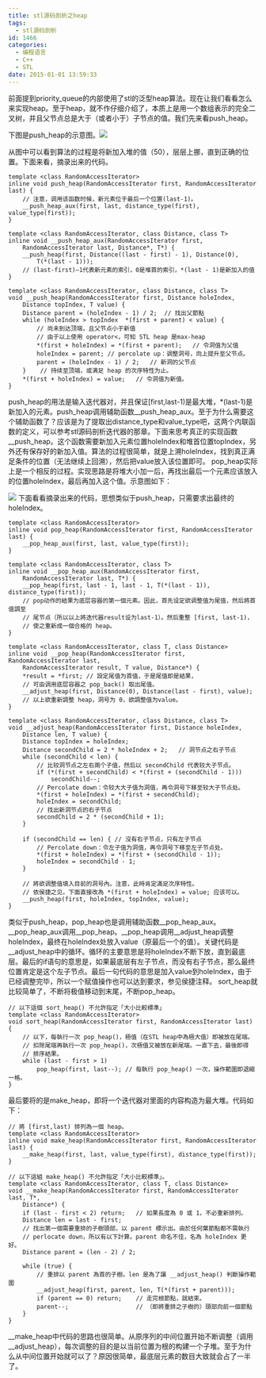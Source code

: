 ```yaml
---
title: stl源码剖析之heap
tags:
  - stl源码剖析
id: 1466
categories:
  - 编程语言 
  - C++
  - STL
date: 2015-01-01 13:59:33
---
```


前面提到priority_queue的内部使用了stl的泛型heap算法。现在让我们看看怎么来实现heap。至于heap，就不作仔细介绍了，本质上是用一个数组表示的完全二叉树，并且父节点总是大于（或者小于）子节点的值。我们先来看push_heap。

下图是push_heap的示意图。![](https://c2.staticflickr.com/8/7396/26842499204_ef7d51fc09_o.png)



从图中可以看到算法的过程是将新加入堆的值（50），层层上挪，直到正确的位置。下面来看，摘录出来的代码。

``` stylus
template <class RandomAccessIterator>
inline void push_heap(RandomAccessIterator first, RandomAccessIterator last) {
    // 注意，调用该函数时候，新元素位于最后一个位置(last-1)。
    __push_heap_aux(first, last, distance_type(first), value_type(first));
}

template <class RandomAccessIterator, class Distance, class T>
inline void __push_heap_aux(RandomAccessIterator first,
    RandomAccessIterator last, Distance*, T*) {
    __push_heap(first, Distance((last - first) - 1), Distance(0),
        T(*(last - 1)));
    // (last-first)–1代表新元素的索引，0是堆首的索引，*(last - 1)是新加入的值
}

template <class RandomAccessIterator, class Distance, class T>
void __push_heap(RandomAccessIterator first, Distance holeIndex,
    Distance topIndex, T value) {
    Distance parent = (holeIndex - 1) / 2;  // 找出父節點
    while (holeIndex > topIndex  *(first + parent) < value) {
        // 尚未到达顶端，且父节点小于新值
        // 由于以上使用 operator<，可知 STL heap 是max-heap
        *(first + holeIndex) = *(first + parent);   // 令洞值为父值
        holeIndex = parent; // percolate up：调整洞号，向上提升至父节点。
        parent = (holeIndex - 1) / 2;   // 新洞的父节点
    }    // 持续至顶端，或满足 heap 的次序特性为止。
    *(first + holeIndex) = value;   // 令洞值为新值。
}
```

push_heap的用法是输入迭代器对，并且保证[first,last-1)是最大堆，*(last-1)是新加入的元素。push_heap调用辅助函数__push_heap_aux。至于为什么需要这个辅助函数了？应该是为了提取出distance_type和value_type吧，这两个内联函数的定义，可以参考stl源码剖析迭代器的那章。下面来思考真正的实现函数__push_heap。这个函数需要新加入元素位置holeIndex和堆首位置topIndex，另外还有保存好的新加入值。算法的过程很简单，就是上溯holeIndex，找到真正满足条件的位置（无法继续上回溯），然后把value放入该位置即可。
pop_heap实际上是一个相反的过程。实现思路是将堆大小加一后，再找出最后一个元素应该放入的位置holeIndex，最后再加入这个值。示意图如下：

![](https://c2.staticflickr.com/8/7380/27175417620_82251818fc_o.png)
下面看看摘录出来的代码，思想类似于push_heap，只需要求出最终的holeIndex。

``` stylus
template <class RandomAccessIterator>
inline void pop_heap(RandomAccessIterator first, RandomAccessIterator last) {
    __pop_heap_aux(first, last, value_type(first));
}

template <class RandomAccessIterator, class T>
inline void __pop_heap_aux(RandomAccessIterator first,
    RandomAccessIterator last, T*) {
    __pop_heap(first, last - 1, last - 1, T(*(last - 1)), distance_type(first));
    // pop动作的結果为底层容器的第一個元素。因此，首先设定欲调整值为尾值，然后將首值調至 
    // 尾节点（所以以上將迭代器result设为last-1）。然后重整 [first, last-1)，
    // 使之重新成一個合格的 heap。
}

template <class RandomAccessIterator, class T, class Distance>
inline void __pop_heap(RandomAccessIterator first, RandomAccessIterator last,
    RandomAccessIterator result, T value, Distance*) {
    *result = *first; // 設定尾值为首值，于是尾值即是結果，
    // 可由调用底层容器之 pop_back() 取出尾值。
    __adjust_heap(first, Distance(0), Distance(last - first), value);
    // 以上欲重新調整 heap，洞号为 0，欲調整值为value。
}

template <class RandomAccessIterator, class Distance, class T>
void __adjust_heap(RandomAccessIterator first, Distance holeIndex,
    Distance len, T value) {
    Distance topIndex = holeIndex;
    Distance secondChild = 2 * holeIndex + 2;   // 洞节点之右子节点
    while (secondChild < len) {
        // 比较洞节点之左右兩个子值，然后以 secondChild 代表较大子节点。
        if (*(first + secondChild) < *(first + (secondChild - 1)))
            secondChild--;
        // Percolate down：令较大大子值为洞值，再令洞号下移至较大子节点处。
        *(first + holeIndex) = *(first + secondChild);
        holeIndex = secondChild;
        // 找出新洞节点的右子节点
        secondChild = 2 * (secondChild + 1);
    }

    if (secondChild == len) { // 沒有右子节点，只有左子节点
        // Percolate down：令左子值为洞值，再令洞号下移至左子节点处。
        *(first + holeIndex) = *(first + (secondChild - 1));
        holeIndex = secondChild - 1;
    }

    // 將欲调整值填入目前的洞号內。注意，此時肯定滿足次序特性。
    // 依侯捷之见，下面直接改為 *(first + holeIndex) = value; 应该可以。
    __push_heap(first, holeIndex, topIndex, value);
}
```

类似于push_heap，pop_heap也是调用辅助函数__pop_heap_aux。__pop_heap_aux调用__pop_heap。__pop_heap调用__adjust_heap调整holeIndex，最终在holeIndex处放入value（原最后一个的值）。关键代码是__adjust_heap中的循环。循环的主要意思是将holeIndex不断下放，直到最底层。最后的if语句的意思是，如果最底层有左子节点，而没有右子节点，那么最终位置肯定是这个左子节点。最后一句代码的意思是加入value到holeIndex，由于已经调整完毕，所以一个赋值操作也可以达到要求，参见侯捷注释。
sort_heap就比较简单了，不断将极值移动到末尾，不断pop_heap。

``` stylus
// 以下這個 sort_heap() 不允許指定「大小比較標準」
template <class RandomAccessIterator>
void sort_heap(RandomAccessIterator first, RandomAccessIterator last) {
    // 以下，每執行一次 pop_heap()，極值（在STL heap中為極大值）即被放在尾端。
    // 扣除尾端再執行一次 pop_heap()，次極值又被放在新尾端。一直下去，最後即得
    // 排序結果。
    while (last - first > 1)
        pop_heap(first, last--); // 每執行 pop_heap() 一次，操作範圍即退縮一格。
}
```

最后要将的是make_heap，即将一个迭代器对里面的内容构造为最大堆。代码如下：

``` stylus
// 將 [first,last) 排列為一個 heap。
template <class RandomAccessIterator>
inline void make_heap(RandomAccessIterator first, RandomAccessIterator last) {
    __make_heap(first, last, value_type(first), distance_type(first));
}

// 以下這組 make_heap() 不允許指定「大小比較標準」。
template <class RandomAccessIterator, class T, class Distance>
void __make_heap(RandomAccessIterator first, RandomAccessIterator last, T*,
    Distance*) {
    if (last - first < 2) return;   // 如果長度為 0 或 1，不必重新排列。
    Distance len = last - first;
    // 找出第一個需要重排的子樹頭部，以 parent 標示出。由於任何葉節點都不需執行 
    // perlocate down，所以有以下計算。parent 命名不佳，名為 holeIndex 更好。
    Distance parent = (len - 2) / 2;

    while (true) {
        // 重排以 parent 為首的子樹。len 是為了讓 __adjust_heap() 判斷操作範圍
        __adjust_heap(first, parent, len, T(*(first + parent)));
        if (parent == 0) return;    // 走完根節點，就結束。
        parent--;                   // （即將重排之子樹的）頭部向前一個節點
    }
}
```

__make_heap中代码的思路也很简单。从原序列的中间位置开始不断调整（调用__adjust_heap），每次调整的目的是以当前位置为根的构建一个子堆。至于为什么从中间位置开始就可以了？原因很简单，最底层元素的数目大致就会占了一半了。